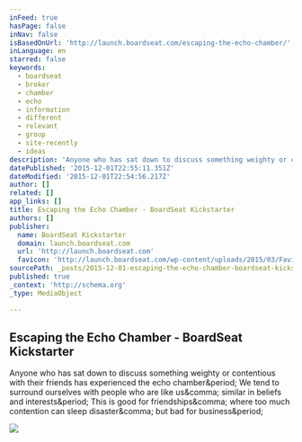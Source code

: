 ```yaml
---
inFeed: true
hasPage: false
inNav: false
isBasedOnUrl: 'http://launch.boardseat.com/escaping-the-echo-chamber/'
inLanguage: en
starred: false
keywords:
  - boardseat
  - broker
  - chamber
  - echo
  - information
  - different
  - relevant
  - group
  - site-recently
  - ideas
description: 'Anyone who has sat down to discuss something weighty or contentious with their friends has experienced the echo chamber. We tend to surround ourselves with people who are like us, similar in beliefs and interests. This is good for friendships, where too much contention can sleep disaster, but bad for business.'
datePublished: '2015-12-01T22:55:11.351Z'
dateModified: '2015-12-01T22:54:56.217Z'
author: []
related: []
app_links: []
title: Escaping the Echo Chamber - BoardSeat Kickstarter
authors: []
publisher:
  name: BoardSeat Kickstarter
  domain: launch.boardseat.com
  url: 'http://launch.boardseat.com'
  favicon: 'http://launch.boardseat.com/wp-content/uploads/2015/03/Favicon.png'
sourcePath: _posts/2015-12-01-escaping-the-echo-chamber-boardseat-kickstarter.md
published: true
_context: 'http://schema.org'
_type: MediaObject

---
```

<article style=""><h1>Escaping the Echo Chamber - BoardSeat Kickstarter</h1><p>Anyone who has sat down to discuss something weighty or contentious with their friends has experienced the echo chamber&amp;period; We tend to surround ourselves with people who are like us&amp;comma; similar in beliefs and interests&amp;period; This is good for friendships&amp;comma; where too much contention can sleep disaster&amp;comma; but bad for business&amp;period;</p><img src="http://launch.boardseat.com/wp-content/uploads/2015/11/Connection.png" /></article>